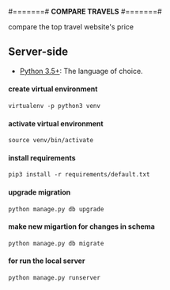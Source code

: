 #=======#
**COMPARE TRAVELS**
#=======#

compare the top travel website's price

## **Server-side**
* [Python 3.5+](http://www.python.org): The language of choice.

#### create virtual environment
    virtualenv -p python3 venv
    
#### activate virtual environment 
    source venv/bin/activate
    
#### install requirements
    pip3 install -r requirements/default.txt
    
#### upgrade migration
    python manage.py db upgrade
    
#### make new migartion for changes in schema
    python manage.py db migrate

#### for run the local server 
    python manage.py runserver
    

